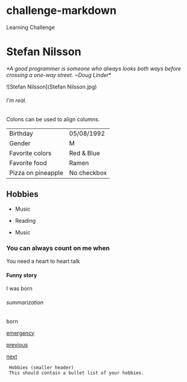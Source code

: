 # challenge-markdown
Learning Challenge

# Stefan Nilsson

_*A good programmer is someone who always looks both ways before crossing a one-way street. ~Doug Linder_*

![Stefan Nilsson](Stefan Nilsson.jpg)

###### I'm real.

Colons can be used to align columns.

|         |           | 
| ------------- |-------------| 
| Birthday     | 05/08/1992| 
| Gender     | M| 
| Favorite colors      | Red & Blue      |
| Favorite food | Ramen   |
| Pizza on pineapple | No checkbox |

## Hobbies


* Music
- Reading
+ Music

### You can always count on me when

You need a heart to heart talk

#### Funny story

I was born

###### summarization

born

[emergency](https://docs.google.com/spreadsheets/d/151MDGAG9LkK8EbX79d6JBmxK2eiimK75JzIeG6krxhA/edit#gid=0)

[previous]()

[next](https://github.com/Xenoxinius/challenge-markdown/tree/master)
     
   
     Hobbies (smaller header)
     This should contain a bullet list of your hobbies.
